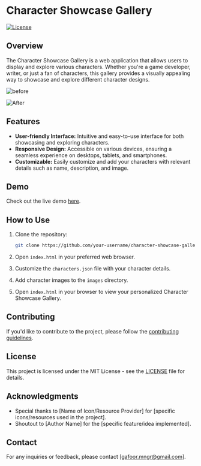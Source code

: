 # Character Showcase Gallery

[![License](https://img.shields.io/badge/license-MIT-blue.svg)](https://opensource.org/licenses/MIT)

## Overview

The Character Showcase Gallery is a web application that allows users to display and explore various characters. Whether you're a game developer, writer, or just a fan of characters, this gallery provides a visually appealing way to showcase and explore different character designs.


![before](https://github.com/abdul-1432/Character-Showcase-Gallery/assets/124916666/821c3ee5-067b-4b2f-9493-4cbe11c8b975)

![After](https://github.com/abdul-1432/Character-Showcase-Gallery/assets/124916666/7fd35f03-112c-4285-ab3c-98f28bbd3a0e)




## Features

- **User-friendly Interface:** Intuitive and easy-to-use interface for both showcasing and exploring characters.
- **Responsive Design:** Accessible on various devices, ensuring a seamless experience on desktops, tablets, and smartphones.
- **Customizable:** Easily customize and add your characters with relevant details such as name, description, and image.

## Demo

Check out the live demo [here](#).

## How to Use

1. Clone the repository:

   ```bash
   git clone https://github.com/your-username/character-showcase-gallery.git
   ```

2. Open `index.html` in your preferred web browser.

3. Customize the `characters.json` file with your character details.

4. Add character images to the `images` directory.

5. Open `index.html` in your browser to view your personalized Character Showcase Gallery.

## Contributing

If you'd like to contribute to the project, please follow the [contributing guidelines](CONTRIBUTING.md).

## License

This project is licensed under the MIT License - see the [LICENSE](LICENSE) file for details.

## Acknowledgments

- Special thanks to [Name of Icon/Resource Provider] for [specific icons/resources used in the project].
- Shoutout to [Author Name] for the [specific feature/idea implemented].

## Contact

For any inquiries or feedback, please contact [gafoor.mngr@gmail.com].
